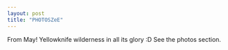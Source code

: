 ```yaml
---
layout: post
title: "PHOTOSZeE"
---
```


From May! Yellowknife wilderness in all its glory :D See the photos section.
